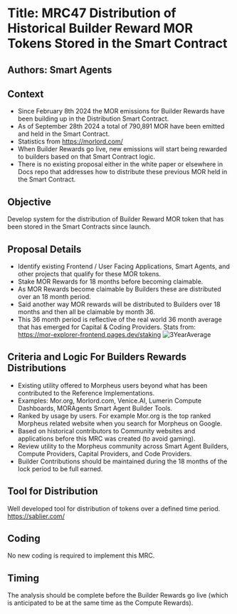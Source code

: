 # Title: MRC47 Distribution of Historical Builder Reward MOR Tokens Stored in the Smart Contract
## Authors: Smart Agents

## Context
- Since February 8th 2024 the MOR emissions for Builder Rewards have been building up in the Distribution Smart Contract. 
- As of September 28th 2024 a total of 790,891 MOR have been emitted and held in the Smart Contract.
- Statistics from https://morlord.com/ 
- When Builder Rewards go live, new emissions will start being rewarded to builders based on that Smart Contract logic.
- There is no existing proposal either in the white paper or elsewhere in Docs repo that addresses how to distribute these previous MOR held in the Smart Contract.

## Objective
Develop system for the distribution of Builder Reward MOR token that has been stored in the Smart Contracts since launch.

## Proposal Details
- Identify existing Frontend / User Facing Applications, Smart Agents, and other projects that qualify for these MOR tokens.
- Stake MOR Rewards for 18 months before becoming claimable.
- As MOR Rewards become claimable by Builders these are distributed over an 18 month period.
- Said another way MOR rewards will be distributed to Builders over 18 months and then all be claimable by month 36.
- This 36 month period is reflective of the real world 36 month average that has emerged for Capital & Coding Providers.
Stats from: https://mor-explorer-frontend.pages.dev/staking
![3YearAverage](https://github.com/user-attachments/assets/59c0a399-d63b-4044-bf08-c6b49e8b763d)

## Criteria and Logic For Builders Rewards Distributions
- Existing utility offered to Morpheus users beyond what has been contributed to the Reference Implementations.
- Examples: Mor.org, Morlord.com, Venice.AI, Lumerin Compute Dashboards, MORAgents Smart Agent Builder Tools.
- Ranked by usage by users. For example Mor.org is the top ranked Morpheus related website when you search for Morpheus on Google.
- Based on historical contributors to Community websites and applications before this MRC was created (to avoid gaming).
- Review utility to the Morpheus community across Smart Agent Builders, Compute Providers, Capital Providers, and Code Providers.
- Builder Contributions should be maintained during the 18 months of the lock period to be full earned.

## Tool for Distribution
Well developed tool for distribution of tokens over a defined time period.
https://sablier.com/

## Coding
No new coding is required to implement this MRC. 

## Timing
The analysis should be complete before the Builder Rewards go live (which is anticipated to be at the same time as the Compute Rewards).


